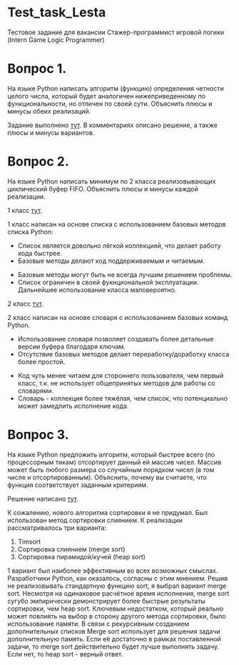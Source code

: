 # Test_task_Lesta
Тестовое задание для вакансии Стажер-программист игровой логики (Intern Game Logic Programmer)

# Вопрос 1.

На языке Python написать алгоритм (функцию) определения четности целого числа, который будет аналогичен нижеприведенному по функциональности, но отличен по своей сути. Объяснить плюсы и минусы обеих реализаций. 

Задание выполнено [тут](https://github.com/JobbJobblin/Test_task_Lesta/blob/31aa02cf911e9589036edae8e00eb919bb4c8e4c/1st%20task/pie.py).
В комментариях описано решение, а также плюсы и минусы вариантов.

# Вопрос 2.

На языке Python написать минимум по 2 класса реализовывающих циклический буфер FIFO. Объяснить плюсы и минусы каждой реализации.

1 класс [тут](https://github.com/JobbJobblin/Test_task_Lesta/blob/31aa02cf911e9589036edae8e00eb919bb4c8e4c/2nd%20task/1class.py).

1 класс написан на основе списка с использованием базовых методов списка Python:
+ Список является довольно лёгкой коллекцией, что делает работу кода быстрее.
+ Базовые методы делают код поддерживаемым и читаемым.
- Базовые методы могут быть не всегда лучшим решением проблемы.
- Список ограничен в своей фукнциональной эксплуатации. Дальнейшее использование класса маловероятно.

2 класс [тут](https://github.com/JobbJobblin/Test_task_Lesta/blob/31aa02cf911e9589036edae8e00eb919bb4c8e4c/2nd%20task/2class.py).

2 класс написан на основе словаря с использованием базовых команд Python.
+ Использование словаря позволяет создавать более детальные версии буфера благодаря ключам.
+ Отсутствие базовых методов делает переработку/доработку класса более простой. 
- Код чуть менее читаем для стороннего пользователя, чем первый класс, т.к. не использует общепринятых методов для работы со словарями.
- Словарь - коллекция более тяжёлая, чем список, что потенциально может замедлить исполнение кода. 

# Вопрос 3. 

На языке Python предложить алгоритм, который быстрее всего (по процессорным тикам) отсортирует данный ей массив чисел. Массив может быть любого размера со случайным порядком чисел (в том числе и отсортированным). Объяснить, почему вы считаете, что функция соответствует заданным критериям.

Решение написано [тут](https://github.com/JobbJobblin/Test_task_Lesta/blob/31aa02cf911e9589036edae8e00eb919bb4c8e4c/3d%20task/pie.py).

К сожалению, нового алгоритма сортировки я не придумал. Был использован метод сортировки слиянием. 
К реализации рассматривалось три варианта:
1) Timsort
2) Сортировка слиянием (merge sort)
3) Сортировка пирамидой/кучей (heap sort)

1 вариант был наиболее эффективным во всех возможных смыслах. Разработчики Python, как оказалось, согласны с этим мнением.
Решив не реализовывать стандартную функцию sort, я выбрал вариант merge sort.
Несмотря на одинаковое расчётное время исполнения, merge sort сугубо эмпирически демонстрирует более быстрые результаты сортировки, чем heap sort. 
Ключевым недостатком, который реально может повлиять на выбор в сторону другого метода сортировки, было использование памяти. 
В связи с рекурсивным созданием дополнительных списков Merge sort использует для решения задачи дополнительную память. 
Если её достаточно в рамках поставленной задачи, то merge sort действительно будет лучше выполнять задачу. 
Если нет, то heap sort - верный ответ. 
